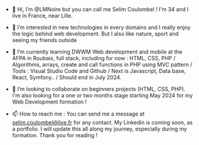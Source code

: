 - 👋 Hi, I’m @LMNoire but you can call me Selim Coulombel !
      I'm 34 and I live in France, near Lille.
  
- 👀 I’m interested in new technologies in every domains and I really enjoy the logic behind web development. But I also like nature, sport and seeing my friends outside 

- 🌱 I’m currently learning DWWM Web development and mobile at the AFPA in Roubaix, full stack, including for now : HTML, CSS, PHP / Algorithms, arrays, create and call functions in PHP using MVC pattern / Tools : Visual Studio Code and Github / Next is Javascript, Data base, React, Symfony.. / Should end in July 2024.
  
- 💞️ I’m looking to collaborate on beginners projects (HTML, CSS, PHP). I'm also looking for a one or two months stage starting May 2024 for my Web Development formation ! 

- 📫 How to reach me : You can send me a message at selim.coulombel@live.fr for any contact. My Linkedin is coming soon, as a portfolio. I will update this all along my journey, especially during my formation. Thank you for reading !
  
<!---
LMNoire/LMNoire is a ✨ special ✨ repository because its `README.md` (this file) appears on your GitHub profile.
You can click the Preview link to take a look at your changes.
--->
